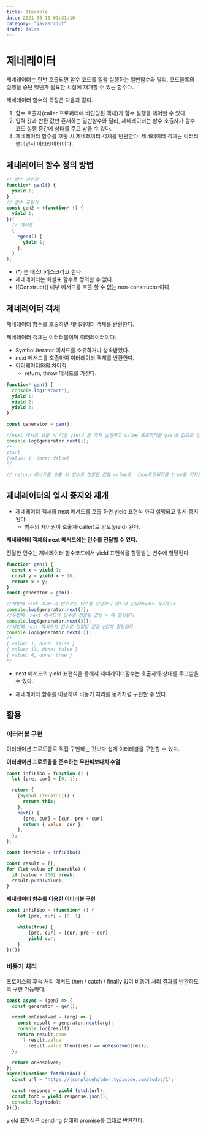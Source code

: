 ```yaml
---
title: Iterable
date: 2021-06-10 01:31:10
category: "javascript"
draft: false
---
```


# 제네레이터

제네레이터는 한번 호출되면 함수 코드를 일괄 실행하는 일반함수와 달리, 코드블록의 실행을 중단 했단가 필요한 시점에 재개할 수 있는 함수다.

제네레이터 함수의 특징은 다음과 같다.

1. 함수 호출자(caller 프로퍼티에 바인딩된 객체)가 함수 실행을 제어할 수 있다.
2. 입력 값과 반환 값만 존재하는 일반함수와 달리, 제네레이터는 함수 호출자가 함수 코드 실행 중간에 상태를 주고 받을 수 있다.
3. 제네레이터 함수를 호출 시 제네레이터 객체를 반환한다. 제네레이터 객체는 이터러블이면서 이터레이터이다.

## 제네레이터 함수 정의 방법

```js
// 함수 선언문
function* gen1() {
  yield 1;
}
// 함수 표현식
const gen2 = (function* () {
  yield 1;
})(
  // 메서드
  {
    *gen3() {
      yield 1;
    },
  }
);
```

- (\*) 는 애스터리스크라고 한다.
- 제네레이터는 화살표 함수로 정의할 수 없다.
- [[Construct]] 내부 메서드를 호출 할 수 없는 non-constructor이다.

## 제네레이터 객체

제네레이터 함수를 호출하면 제네레이터 객체를 반환한다.

제네레이터 객체는 이터러블이며 이터레이터이다.

- Symbol.iterator 메서드를 소유하거나 상속받았다.
- next 메서드를 호출하여 이터레이터 객체를 반환한다.
- 이터레이터와의 차이점
  - return, throw 메서드를 가진다.

```js
function* gen() {
  console.log("start");
  yield 1;
  yield 2;
  yield 3;
}

const generator = gen();

//next 메서드 호출 시 다음 yield 문 까지 실행하고 value 프로퍼티를 yield 값으로 받는 이터레이터 리절트 객체를 반환한다.
console.log(generator.next());
/*
start
{value: 1, done: false}
*/

// return 메서드를 호출 시 인수로 전달한 값을 value로, done프로퍼티를 true를 가지는 이터레이터 리절트 객체를 반환한다.
```

## 제네레이터의 일시 중지와 재개

- 제네레이터 객체의 next 메서드를 호출 하면 yield 표현식 까지 실행되고 일시 중지 된다.
  - 함수의 제어권이 호출자(caller)로 양도(yield) 된다.

**제네레이터 객체의 next 메서드에는 인수를 전달할 수 있다.**

전달한 인수는 제네레이터 함수코드에서 yield 표현식을 할당받는 변수에 할당된다.

```js
function* gen() {
  const x = yield 1;
  const y = yield x + 10;
  return x + y;
}
const generator = gen();

//첫번째 next 메서드의 인수로는 인수를 전달하지 않으며 전달하더라도 무시된다.
console.log(generator.next());
//두번째  next 메서드의 인수로 전달된 값은 x 에 할당된다.
console.log(generator.next(3));
//세번째 next 메서드의 인수로 전달된 값은 y값에 할당된다.
console.log(generator.next(1));
/*
{ value: 1, done: false }
{ value: 13, done: false }
{ value: 4, done: true }
*/
```

- next 메서드의 yield 표현식을 통해서 제네레이터함수는 호출자와 상태를 주고받을 수 있다.

- 제네레이터 함수를 이용하여 비동기 처리를 동기처럼 구현할 수 있다.

## 활용

### 이터러블 구현

이터레이션 프로토콜로 직접 구현하는 것보다 쉽게 이터러블을 구현할 수 있다.

**이터레이션 프로토콜을 준수하는 무한피보나치 수열**

```js
const infiFibo = function () {
  let [pre, cur] = [0, 1];

  return {
    [Symbol.iterator]() {
      return this;
    },
    next() {
      [pre, cur] = [cur, pre + cur];
      return { value: cur };
    },
  };
};

const iterable = infiFibo();

const result = [];
for (let value of iterable) {
  if (value > 100) break;
  result.push(value);
}
```

**제네레이터 함수를 이용한 이터러블 구현**

```js
const infiFibo = (function* () {
    let [pre, cur] = [0, 1];

    while(true) {
        [pre, cur] = [cur, pre + cur]
        yield cur;
    }
})())
```

### 비동기 처리

프로미스의 후속 처리 메서드 then / catch / finally 없이 비동기 처리 결과를 반환하도록 구현 가능하다.

```js
const async = (gen) => {
  const generator = gen();

  const onResolved = (arg) => {
    const result = generator.next(arg);
    console.log(result);
    return result.done
      ? result.value
      : result.value.then((res) => onResolved(res));
  };

  return onResolved;
};
async(function* fetchTodo() {
  const url = "https://jsonplaceholder.typicode.com/todos/1";

  const response = yield fetch(url);
  const todo = yield response.json();
  console.log(todo);
})();
```

yield 표현식은 pending 상태의 promise를 그대로 반환한다.

